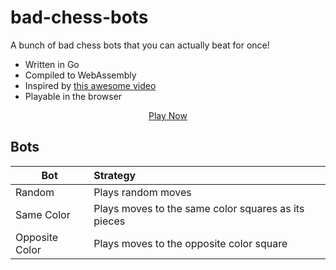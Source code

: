 # bad-chess-bots

A bunch of bad chess bots that you can actually beat for once!

* Written in Go
* Compiled to WebAssembly
* Inspired by [this awesome video](https://www.youtube.com/watch?v=DpXy041BIlA)
* Playable in the browser

<p align="center"><a href="https://f0nkey.github.io/bad-chess-bots/">Play Now</a></p>

## Bots

| Bot            | Strategy                                            |
|----------------|:----------------------------------------------------|
| Random         | Plays random moves                                  | 
| Same Color     | Plays moves to the same color squares as its pieces | 
| Opposite Color | Plays moves to the opposite color square            | 